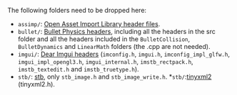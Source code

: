 The following folders need to be dropped here:
* ```assimp/```: [Open Asset Import Library header files](https://github.com/assimp/assimp/tree/master/include/assimp).
* ```bullet/```: [Bullet Physics headers](https://github.com/bulletphysics/bullet3/tree/master/src), including all the headers in the src folder and all the headers included in the ```BulletCollision```, ```BulletDynamics``` and ```LinearMath``` folders (the .cpp are not needed).
* ```imgui/```: [Dear Imgui headers](https://github.com/ocornut/imgui) (```imconfig.h```, ```imgui.h```, ```imconfig_impl_glfw.h```, ```imgui_impl_opengl3.h```, ```imgui_internal.h```, ```imstb_rectpack.h```, ```imstb_textedit.h``` and ```imstb_truetype.h```).
* ```stb/```: [stb](https://github.com/nothings/stb), only ```stb_image.h``` and ```stb_image_write.h```.
*```stb/```:[tinyxml2](https://github.com/leethomason/tinyxml2) (tinyxml2.h).